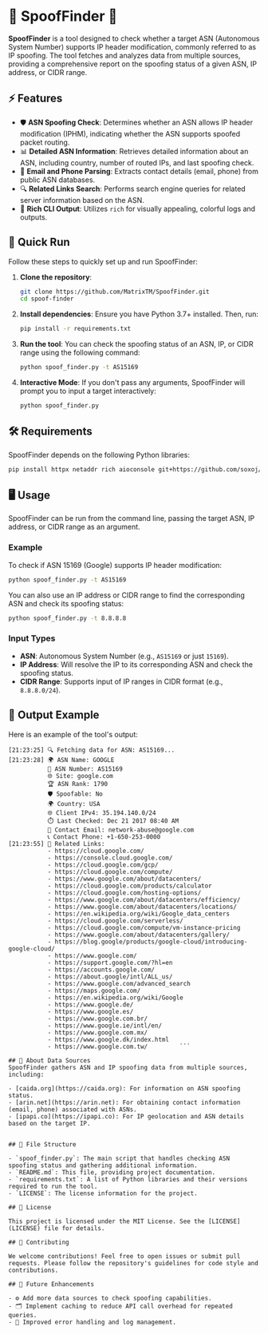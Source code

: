 # 🚨 SpoofFinder 🚨

**SpoofFinder** is a tool designed to check whether a target ASN (Autonomous System Number) supports IP header modification, commonly referred to as IP spoofing. The tool fetches and analyzes data from multiple sources, providing a comprehensive report on the spoofing status of a given ASN, IP address, or CIDR range.

## ⚡️ Features

- 🛡️ **ASN Spoofing Check**: Determines whether an ASN allows IP header modification (IPHM), indicating whether the ASN supports spoofed packet routing.
- 📊 **Detailed ASN Information**: Retrieves detailed information about an ASN, including country, number of routed IPs, and last spoofing check.
- 📧 **Email and Phone Parsing**: Extracts contact details (email, phone) from public ASN databases.
- 🔍 **Related Links Search**: Performs search engine queries for related server information based on the ASN.
- 🌈 **Rich CLI Output**: Utilizes `rich` for visually appealing, colorful logs and outputs.

## 🚀 Quick Run

Follow these steps to quickly set up and run SpoofFinder:

1. **Clone the repository**:
   ```bash
   git clone https://github.com/MatrixTM/SpoofFinder.git
   cd spoof-finder
   ```

2. **Install dependencies**:
   Ensure you have Python 3.7+ installed. Then, run:
   ```bash
   pip install -r requirements.txt
   ```

3. **Run the tool**:
   You can check the spoofing status of an ASN, IP, or CIDR range using the following command:
   ```bash
   python spoof_finder.py -t AS15169
   ```

4. **Interactive Mode**:
   If you don't pass any arguments, SpoofFinder will prompt you to input a target interactively:
   ```bash
   python spoof_finder.py
   ```

## 🛠️ Requirements

SpoofFinder depends on the following Python libraries:

```bash
pip install httpx netaddr rich aioconsole git+https://github.com/soxoj/async-search-scraper
```

## 🖥️ Usage

SpoofFinder can be run from the command line, passing the target ASN, IP address, or CIDR range as an argument.

### Example

To check if ASN 15169 (Google) supports IP header modification:

```bash
python spoof_finder.py -t AS15169
```

You can also use an IP address or CIDR range to find the corresponding ASN and check its spoofing status:

```bash
python spoof_finder.py -t 8.8.8.8
```

### Input Types

- **ASN**: Autonomous System Number (e.g., `AS15169` or just `15169`).
- **IP Address**: Will resolve the IP to its corresponding ASN and check the spoofing status.
- **CIDR Range**: Supports input of IP ranges in CIDR format (e.g., `8.8.8.0/24`).

## 📄 Output Example

Here is an example of the tool's output:

```plaintext
[21:23:25] 🔍 Fetching data for ASN: AS15169...                                
[21:23:28] 🌍 ASN Name: GOOGLE                                                 
           🔢 ASN Number: AS15169                                              
           🌐 Site: google.com                                                 
           🏆 ASN Rank: 1790                                                   
           🛡️ Spoofable: No                                                     
           🌍 Country: USA                                                     
           🌐 Client IPv4: 35.194.140.0/24                                     
           ⏱️ Last Checked: Dec 21 2017 08:40 AM                                
           📧 Contact Email: network-abuse@google.com                          
           📞 Contact Phone: +1-650-253-0000                                   
[21:23:55] 🔗 Related Links:                                                   
           - https://cloud.google.com/                                         
           - https://console.cloud.google.com/                                 
           - https://cloud.google.com/gcp/                                     
           - https://cloud.google.com/compute/                                 
           - https://www.google.com/about/datacenters/                         
           - https://cloud.google.com/products/calculator                      
           - https://cloud.google.com/hosting-options/                         
           - https://www.google.com/about/datacenters/efficiency/              
           - https://www.google.com/about/datacenters/locations/               
           - https://en.wikipedia.org/wiki/Google_data_centers                 
           - https://cloud.google.com/serverless/                              
           - https://cloud.google.com/compute/vm-instance-pricing              
           - https://www.google.com/about/datacenters/gallery/                 
           - https://blog.google/products/google-cloud/introducing-google-cloud/ 
           - https://www.google.com/                                           
           - https://support.google.com/?hl=en                                 
           - https://accounts.google.com/                                      
           - https://about.google/intl/ALL_us/                                 
           - https://www.google.com/advanced_search                            
           - https://maps.google.com/                                          
           - https://en.wikipedia.org/wiki/Google                              
           - https://www.google.de/                                            
           - https://www.google.es/                                            
           - https://www.google.com.br/                                        
           - https://www.google.ie/intl/en/                                    
           - https://www.google.com.mx/                                        
           - https://www.google.dk/index.html                                  
           - https://www.google.com.tw/         ```

## 📝 About Data Sources
SpoofFinder gathers ASN and IP spoofing data from multiple sources, including:

- [caida.org](https://caida.org): For information on ASN spoofing status.
- [arin.net](https://arin.net): For obtaining contact information (email, phone) associated with ASNs.
- [ipapi.co](https://ipapi.co): For IP geolocation and ASN details based on the target IP.


## 📁 File Structure

- `spoof_finder.py`: The main script that handles checking ASN spoofing status and gathering additional information.
- `README.md`: This file, providing project documentation.
- `requirements.txt`: A list of Python libraries and their versions required to run the tool.
- `LICENSE`: The license information for the project.

## 📝 License

This project is licensed under the MIT License. See the [LICENSE](LICENSE) file for details.

## 🤝 Contributing

We welcome contributions! Feel free to open issues or submit pull requests. Please follow the repository's guidelines for code style and contributions.

## 🚧 Future Enhancements

- ⚙️ Add more data sources to check spoofing capabilities.
- 🗂️ Implement caching to reduce API call overhead for repeated queries.
- 🔧 Improved error handling and log management.

